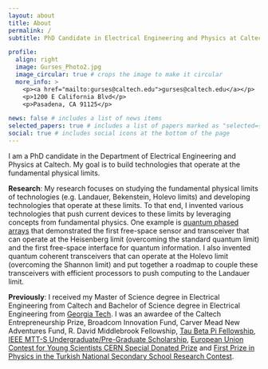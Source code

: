 ```yaml
---
layout: about
title: About
permalink: /
subtitle: PhD Candidate in Electrical Engineering and Physics at Caltech | Visiting Researcher at NVIDIA

profile:
  align: right
  image: Gurses_Photo2.jpg
  image_circular: true # crops the image to make it circular
  more_info: >
    <p><a href="mailto:gurses@caltech.edu">gurses@caltech.edu</a></p>
    <p>1200 E California Blvd</p>
    <p>Pasadena, CA 91125</p>

news: false # includes a list of news items
selected_papers: true # includes a list of papers marked as "selected={true}"
social: true # includes social icons at the bottom of the page
---
```


I am a PhD candidate in the Department of Electrical Engineering and Physics at Caltech. My goal is to build technologies that operate at the fundamental physical limits.

<b>Research</b>: My research focuses on studying the fundamental physical limits of technologies (e.g. Landauer, Bekenstein, Holevo limits) and developing technologies that operate at these limits. To that end, I invented various technologies that push current devices to these limits by leveraging concepts from fundamental physics. One example is <a href="https://arxiv.org/abs/2406.09158">quantum phased arrays</a> that demonstrated the first free-space sensor and transceiver that can operate at the Heisenberg limit (overcoming the standard quantum limit) and the first free-space interface for quantum information. I also invented quantum coherent transceivers that can operate at the Holevo limit (overcoming the Shannon limit) and put together a roadmap to couple these transceivers with efficient processors to push computing to the Landauer limit.

<b>Previously</b>: I received my Master of Science degree in Electrical Engineering from Caltech and Bachelor of Science degree in Electrical Engineering from <a href="https://ece.gatech.edu">Georgia Tech</a>. I was an awardee of the Caltech Entrepreneurship Prize, Broadcom Innovation Fund, Carver Mead New Adventures Fund, R. David Middlebrook Fellowship, <a href="https://ece.gatech.edu/news/2023/12/gurses-receives-tau-beta-pi-fellowship">Tau Beta Pi Fellowship</a>, <a href="https://ece.gatech.edu/news/2023/12/gurses-tapped-ieee-mtt-s-scholarship">IEEE MTT-S Undergraduate/Pre-Graduate Scholarship</a>, <a href="https://home.cern/news/news/cern/eucys-prizewinner-visits-cern">European Union Contest for Young Scientists CERN Special Donated Prize</a> and <a href="https://www.milliyet.com.tr/yerel-haberler/ankara/yapay-yercekimi-tubitakta-odul-getirdi-10815786">First Prize in Physics in the Turkish National Secondary School Research Contest</a>.
